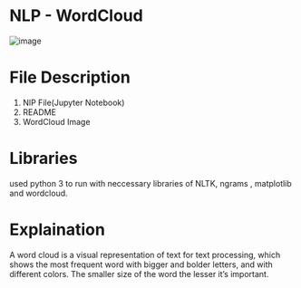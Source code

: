 # NLP - WordCloud
 
![image](https://user-images.githubusercontent.com/84785759/120231646-70873680-c26f-11eb-875f-b71c441b7196.png)

# File Description
  1. NlP File(Jupyter Notebook)
  2. README
  3. WordCloud Image
  
 # Libraries
   used python 3 to run with neccessary libraries of NLTK, ngrams , matplotlib and wordcloud.
   
 # Explaination 
   A word cloud is a visual representation of text for text processing, which shows the most frequent word with bigger and bolder letters, and with different colors.
   The smaller size of the word the lesser it’s important.
